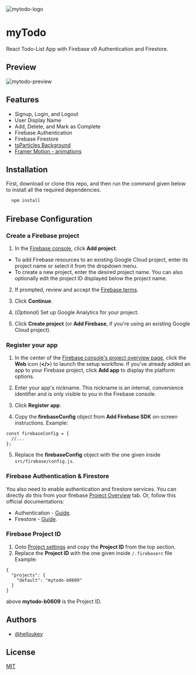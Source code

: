 
![mytodo-logo](https://user-images.githubusercontent.com/43317360/161442742-20ff9895-c974-4328-a3ae-16aae5912398.png)


# myTodo

React Todo-List App with Firebase v9 Authentication and Firestore.


## Preview

![mytodo-preview](https://user-images.githubusercontent.com/43317360/161442246-fc0a42c7-681e-4414-a4d8-7dbdcf3a33a3.gif)


## Features

- Signup, Login, and Logout
- User Display Name
- Add, Delete, and Mark as Complete
- Firebase Authentication
- Firebase Firestore
- [tsParticles Background](https://particles.js.org/)
- [Framer Motion - animations](https://www.framer.com/motion/)


## Installation

First, download or clone this repo, and then run the command given below to install all the required dependencies.

```bash
  npm install
```
    
## Firebase Configuration

### Create a Firebase project

1. In the [Firebase console](https://console.firebase.google.com/), click **Add project**.
* To add Firebase resources to an existing Google Cloud project, enter its project name or select it from the dropdown menu.
* To create a new project, enter the desired project name. You can also optionally edit the project ID displayed below the project name.

2. If prompted, review and accept the [Firebase terms](https://firebase.google.com/terms).

3. Click **Continue**.

4. (*Optional*) Set up Google Analytics for your project.

5. Click **Create project** (or **Add Firebase**, if you're using an existing Google Cloud project).

### Register your app

1. In the center of the [Firebase console's project overview page](https://console.firebase.google.com/), click the **Web** icon (**</>**) to launch the setup workflow.
If you've already added an app to your Firebase project, click **Add app** to display the platform options.

2. Enter your app's nickname.
This nickname is an internal, convenience identifier and is only visible to you in the Firebase console.

3. Click **Register app**.

4. Copy the **firebaseConfig** object from **Add Firebase SDK** on-screen instructions.
Example:
```
const firebaseConfig = {
  //...
};
```

5. Replace the **firebaseConfig** object with the one given inside `src/firebase/config.js`.

### Firebase Authentication & Firestore

You also need to enable authentication and firestore services. You can directly do this from your firebase [Project Overview](https://console.firebase.google.com/) tab.
Or, follow this official documentations:
* Authentication - [Guide](https://firebase.google.com/docs/auth/web/start).
* Firestore - [Guide](https://firebase.google.com/docs/firestore/quickstart).

### Firebase Project ID

1. Goto [Project settings](https://console.firebase.google.com/project/_/settings/general/) and copy the **Project ID** from the top section.
2. Replace the **Project ID** with the one given inside `/.firebaserc` file
Example:
```
{
  "projects": {
    "default": "mytodo-b0609"
  }
}
```
above **mytodo-b0609** is the Project ID.


## Authors

- [@helloukey](https://www.github.com/helloukey)


## License

[MIT](LICENSE)


